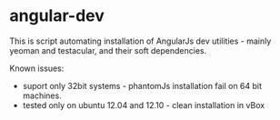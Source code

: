 angular-dev
===========

This is script automating installation of AngularJs dev utilities - mainly yeoman and testacular, and their soft dependencies.

Known issues:
- suport only 32bit systems - phantomJs installation fail on 64 bit machines.
- tested only on ubuntu 12.04 and 12.10 - clean installation in vBox
